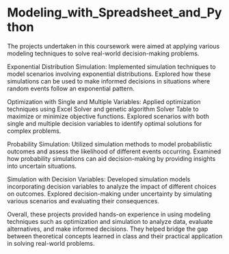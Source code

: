 # Modeling_with_Spreadsheet_and_Python
The projects undertaken in this coursework were aimed at applying various modeling techniques to solve real-world decision-making problems.

Exponential Distribution Simulation:
Implemented simulation techniques to model scenarios involving exponential distributions.
Explored how these simulations can be used to make informed decisions in situations where random events follow an exponential pattern.

Optimization with Single and Multiple Variables:
Applied optimization techniques using Excel Solver and genetic algorithm Solver Table to maximize or minimize objective functions.
Explored scenarios with both single and multiple decision variables to identify optimal solutions for complex problems.

Probability Simulation:
Utilized simulation methods to model probabilistic outcomes and assess the likelihood of different events occurring.
Examined how probability simulations can aid decision-making by providing insights into uncertain situations.

Simulation with Decision Variables:
Developed simulation models incorporating decision variables to analyze the impact of different choices on outcomes.
Explored decision-making under uncertainty by simulating various scenarios and evaluating their consequences.

Overall, these projects provided hands-on experience in using modeling techniques such as optimization and simulation to analyze data, evaluate alternatives, and make informed decisions. They helped bridge the gap between theoretical concepts learned in class and their practical application in solving real-world problems.
